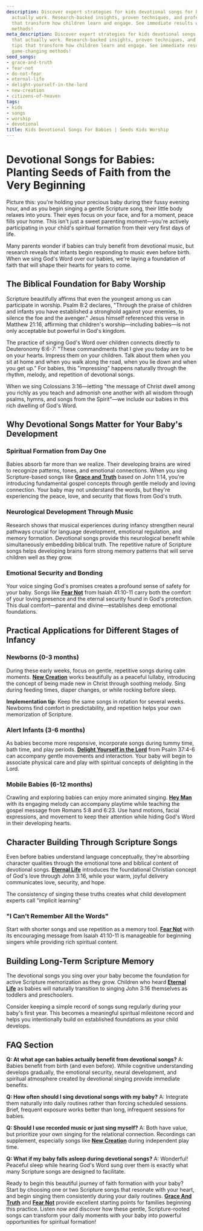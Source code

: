 ```yaml
---
description: Discover expert strategies for kids devotional songs for babies that
  actually work. Research-backed insights, proven techniques, and professional tips
  that transform how children learn and engage. See immediate results with these game-changing
  methods!
meta_description: Discover expert strategies for kids devotional songs for babies
  that actually work. Research-backed insights, proven techniques, and professional
  tips that transform how children learn and engage. See immediate results with these
  game-changing methods!
seed_songs:
- grace-and-truth
- fear-not
- do-not-fear
- eternal-life
- delight-yourself-in-the-lord
- new-creation
- citizens-of-heaven
tags:
- kids
- songs
- worship
- devotional
title: Kids Devotional Songs For Babies | Seeds Kids Worship
---
```

# Devotional Songs for Babies: Planting Seeds of Faith from the Very Beginning

Picture this: you're holding your precious baby during their fussy evening hour, and as you begin singing a gentle Scripture song, their little body relaxes into yours. Their eyes focus on your face, and for a moment, peace fills your home. This isn't just a sweet parenting moment—you're actively participating in your child's spiritual formation from their very first days of life.

Many parents wonder if babies can truly benefit from devotional music, but research reveals that infants begin responding to music even before birth. When we sing God's Word over our babies, we're laying a foundation of faith that will shape their hearts for years to come.

## The Biblical Foundation for Baby Worship

Scripture beautifully affirms that even the youngest among us can participate in worship. Psalm 8:2 declares, "Through the praise of children and infants you have established a stronghold against your enemies, to silence the foe and the avenger." Jesus himself referenced this verse in Matthew 21:16, affirming that children's worship—including babies—is not only acceptable but powerful in God's kingdom.

The practice of singing God's Word over children connects directly to Deuteronomy 6:6-7: "These commandments that I give you today are to be on your hearts. Impress them on your children. Talk about them when you sit at home and when you walk along the road, when you lie down and when you get up." For babies, this "impressing" happens naturally through the rhythm, melody, and repetition of devotional songs.

When we sing Colossians 3:16—letting "the message of Christ dwell among you richly as you teach and admonish one another with all wisdom through psalms, hymns, and songs from the Spirit"—we include our babies in this rich dwelling of God's Word.

## Why Devotional Songs Matter for Your Baby's Development

### Spiritual Formation from Day One

Babies absorb far more than we realize. Their developing brains are wired to recognize patterns, tones, and emotional connections. When you sing Scripture-based songs like **[Grace and Truth](https://seedskidsworship.com/product/grace-and-truth-john-114/)** based on John 1:14, you're introducing fundamental gospel concepts through gentle melody and loving connection. Your baby may not understand the words, but they're experiencing the peace, love, and security that flows from God's truth.

### Neurological Development Through Music

Research shows that musical experiences during infancy strengthen neural pathways crucial for language development, emotional regulation, and memory formation. Devotional songs provide this neurological benefit while simultaneously embedding biblical truth. The repetitive nature of Scripture songs helps developing brains form strong memory patterns that will serve children well as they grow.

### Emotional Security and Bonding

Your voice singing God's promises creates a profound sense of safety for your baby. Songs like **[Fear Not](https://seedskidsworship.com/product/fear-not-isaiah-4110-2/)** from Isaiah 41:10-11 carry both the comfort of your loving presence and the eternal security found in God's protection. This dual comfort—parental and divine—establishes deep emotional foundations.

## Practical Applications for Different Stages of Infancy

### Newborns (0-3 months)
During these early weeks, focus on gentle, repetitive songs during calm moments. **[New Creation](https://seedskidsworship.com/product/new-creation-2-corinthians-517-3/)** works beautifully as a peaceful lullaby, introducing the concept of being made new in Christ through soothing melody. Sing during feeding times, diaper changes, or while rocking before sleep.

**Implementation tip**: Keep the same songs in rotation for several weeks. Newborns find comfort in predictability, and repetition helps your own memorization of Scripture.

### Alert Infants (3-6 months)
As babies become more responsive, incorporate songs during tummy time, bath time, and play periods. **[Delight Yourself in the Lord](https://seedskidsworship.com/product/seeds-of-purpose-vol-4/)** from Psalm 37:4-6 can accompany gentle movements and interaction. Your baby will begin to associate physical care and play with spiritual concepts of delighting in the Lord.

### Mobile Babies (6-12 months)
Crawling and exploring babies can enjoy more animated singing. **[Hey Man](https://seedskidsworship.com/product/hey-man-romans-58-623/)** with its engaging melody can accompany playtime while teaching the gospel message from Romans 5:8 and 6:23. Use hand motions, facial expressions, and movement to keep their attention while hiding God's Word in their developing hearts.

## Character Building Through Scripture Songs

Even before babies understand language conceptually, they're absorbing character qualities through the emotional tone and biblical content of devotional songs. **[Eternal Life](https://seedskidsworship.com/product/eternal-life-john-316-3/)** introduces the foundational Christian concept of God's love through John 3:16, while your warm, joyful delivery communicates love, security, and hope.

The consistency of singing these truths creates what child development experts call "implicit learning"

### "I Can't Remember All the Words"
Start with shorter songs and use repetition as a memory tool. **[Fear Not](https://seedskidsworship.com/product/fear-not-isaiah-4110-2/)** with its encouraging message from Isaiah 41:10-11 is manageable for beginning singers while providing rich spiritual content.

## Building Long-Term Scripture Memory

The devotional songs you sing over your baby become the foundation for active Scripture memorization as they grow. Children who heard **[Eternal Life](https://seedskidsworship.com/product/eternal-life-john-316-3/)** as babies will naturally transition to singing John 3:16 themselves as toddlers and preschoolers.

Consider keeping a simple record of songs sung regularly during your baby's first year. This becomes a meaningful spiritual milestone record and helps you intentionally build on established foundations as your child develops.

## FAQ Section

**Q: At what age can babies actually benefit from devotional songs?**
A: Babies benefit from birth (and even before). While cognitive understanding develops gradually, the emotional security, neural development, and spiritual atmosphere created by devotional singing provide immediate benefits.

**Q: How often should I sing devotional songs with my baby?**
A: Integrate them naturally into daily routines rather than forcing scheduled sessions. Brief, frequent exposure works better than long, infrequent sessions for babies.

**Q: Should I use recorded music or just sing myself?**
A: Both have value, but prioritize your own singing for the relational connection. Recordings can supplement, especially songs like **[New Creation](https://seedskidsworship.com/product/new-creation-2-corinthians-517-3/)** during independent play time.

**Q: What if my baby falls asleep during devotional songs?**
A: Wonderful! Peaceful sleep while hearing God's Word sung over them is exactly what many Scripture songs are designed to facilitate.

Ready to begin this beautiful journey of faith formation with your baby? Start by choosing one or two Scripture songs that resonate with your heart, and begin singing them consistently during your daily routines. **[Grace And Truth](https://seedskidsworship.com/product/grace-and-truth-john-114/)** and **[Fear Not](https://seedskidsworship.com/product/fear-not-isaiah-4110-2/)** provide excellent starting points for families beginning this practice. Listen now and discover how these gentle, Scripture-rooted songs can transform your daily moments with your baby into powerful opportunities for spiritual formation!

<script type="application/ld+json">
{
  "@context": "https://schema.org",
  "@type": "Article",
  "headline": "Kids Devotional Songs For Babies",
  "author": {
    "@type": "Organization",
    "name": "Seeds Kids Worship"
  },
  "publisher": {
    "@type": "Organization",
    "name": "Seeds Kids Worship",
    "logo": {
      "@type": "ImageObject",
      "url": "https://seedskidsworship.com/logo.png"
    }
  },
  "datePublished": "2025-09-05T11:19:29.158775",
  "dateModified": "2025-09-05T11:19:29.158790",
  "description": "Discover expert strategies for kids devotional songs for babies that actually work. Research-backed insights, proven techniques, and professional tips that tran",
  "mainEntityOfPage": {
    "@type": "WebPage",
    "@id": "https://seedskidsworship.com/activities/kids-devotional-songs-for-babies/"
  }
}
</script>

<script type="application/ld+json">
{
  "@context": "https://schema.org",
  "@type": "Product",
  "name": "Grace And Truth",
  "description": "Beautiful song about Jesus full of grace and truth from John 1:14",
  "url": "https://seedskidsworship.com/product/grace-and-truth-john-114/",
  "brand": {
    "@type": "Brand",
    "name": "Seeds Kids Worship"
  },
  "category": "Children's Christian Music",
  "album": "I Believe"
}
</script>

<script type="application/ld+json">
{
  "@context": "https://schema.org",
  "@type": "Product",
  "name": "Fear Not",
  "description": "Taken from Isaiah 41:10-11, this encouraging song reminds children not to fear because God is with them, strengthening and upholding them even when enemies rise against them.",
  "url": "https://seedskidsworship.com/product/fear-not-isaiah-4110-2/",
  "brand": {
    "@type": "Brand",
    "name": "Seeds Kids Worship"
  },
  "category": "Children's Christian Music",
  "album": "I Am With You"
}
</script>

<script type="application/ld+json">
{
